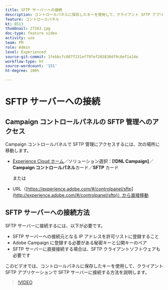 ```yaml
---
title: SFTP サーバーへの接続
description: コントロールパネルに保存したキーを使用して、クライアント SFTP アプリケーションで SFTP サーバーに接続する方法を説明します。
feature: コントロールパネル
kt: 8513
thumbnail: 27263.jpg
doc-type: feature video
activity: use
team: PM
role: Admin
level: Experienced
source-git-commit: 1febbcfc007f231ef797ef203830df9c0ef1a14e
workflow-type: ht
source-wordcount: '151'
ht-degree: 100%

---
```


# SFTP サーバーへの接続

## Campaign コントロールパネルの SFTP 管理へのアクセス

Campaign コントロールパネルで SFTP 管理にアクセスするには、次の場所に移動します。

* [Experience Cloud ホーム](https://experience.adobe.com/#/home)／ソリューション選択：**[!DNL Campaign]**／**Campaign コントロールパネル**&#x200B;カード／**SFTP** カード

   または
* URL（[https://experience.adobe.com/#/controlpanel/sftp](http://experience.adobe.com/#/controlpanel/sftp)）から直接移動

## SFTP サーバーへの接続方法

SFTP サーバーに接続するには、以下が必要です。

* SFTP サーバーへの接続元となる IP アドレスを許可リストに登録すること
* Adobe Campaign に登録する必要がある秘密キーと公開キーのペア
* SFTP サーバーに直接接続する場合は、SFTP クライアントソフトウェアも必要です

このビデオでは、コントロールパネルに保存したキーを使用して、クライアント SFTP アプリケーションで SFTP サーバーに接続する方法を説明します。

>[!VIDEO](https://video.tv.adobe.com/v/27263?quality=12)
